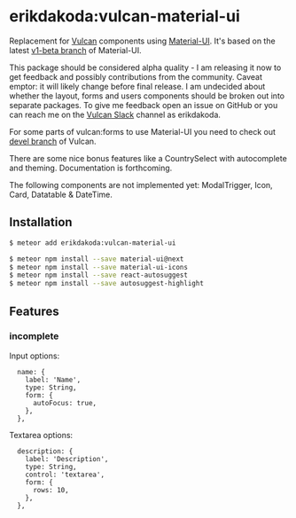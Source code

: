 
# erikdakoda:vulcan-material-ui

Replacement for [Vulcan](http://vulcanjs.org/) components using [Material-UI](https://material-ui-next.com/). 
It's based on the latest [v1-beta branch](https://github.com/callemall/material-ui/tree/v1-beta) of Material-UI.

This package should be considered alpha quality - I am releasing it now to get feedback and possibly contributions 
from the community. Caveat emptor: it will likely change before final release. I am undecided about whether
the layout, forms and users components should be broken out into separate packages. To give me feedback open an issue on GitHub
or you can reach me on the [Vulcan Slack](https://vulcanjs.slack.com) channel as erikdakoda.

For some parts of vulcan:forms to use Material-UI you need to check out [devel branch](https://github.com/VulcanJS/Vulcan/tree/devel) of Vulcan.

There are some nice bonus features like a CountrySelect with autocomplete and theming. Documentation is forthcoming.

The following components are not implemented yet: ModalTrigger, Icon, Card, Datatable & DateTime.

## Installation

``` sh
$ meteor add erikdakoda:vulcan-material-ui

$ meteor npm install --save material-ui@next
$ meteor npm install --save material-ui-icons
$ meteor npm install --save react-autosuggest
$ meteor npm install --save autosuggest-highlight
```

## Features

### incomplete

Input options:

``` 
  name: {
    label: 'Name',
    type: String,
    form: {
      autoFocus: true,
    },
  },
```

Textarea options:

```
  description: {
    label: 'Description',
    type: String,
    control: 'textarea',
    form: {
      rows: 10,
    },
  },
```
